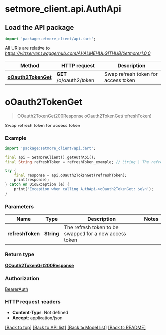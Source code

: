 # setmore_client.api.AuthApi

## Load the API package
```dart
import 'package:setmore_client/api.dart';
```

All URIs are relative to *https://virtserver.swaggerhub.com/AHALMEHULGITHUB/Setmore/1.0.0*

Method | HTTP request | Description
------------- | ------------- | -------------
[**oOauth2TokenGet**](AuthApi.md#ooauth2tokenget) | **GET** /o/oauth2/token | Swap refresh token for access token


# **oOauth2TokenGet**
> OOauth2TokenGet200Response oOauth2TokenGet(refreshToken)

Swap refresh token for access token

### Example
```dart
import 'package:setmore_client/api.dart';

final api = SetmoreClient().getAuthApi();
final String refreshToken = refreshToken_example; // String | The refresh token to be swapped for a new access token

try {
    final response = api.oOauth2TokenGet(refreshToken);
    print(response);
} catch on DioException (e) {
    print('Exception when calling AuthApi->oOauth2TokenGet: $e\n');
}
```

### Parameters

Name | Type | Description  | Notes
------------- | ------------- | ------------- | -------------
 **refreshToken** | **String**| The refresh token to be swapped for a new access token | 

### Return type

[**OOauth2TokenGet200Response**](OOauth2TokenGet200Response.md)

### Authorization

[BearerAuth](../README.md#BearerAuth)

### HTTP request headers

 - **Content-Type**: Not defined
 - **Accept**: application/json

[[Back to top]](#) [[Back to API list]](../README.md#documentation-for-api-endpoints) [[Back to Model list]](../README.md#documentation-for-models) [[Back to README]](../README.md)

